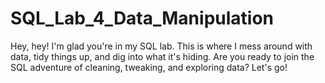 # SQL_Lab_4_Data_Manipulation
Hey, hey! I'm glad you're in my SQL lab. This is where I mess around with data, tidy things up, and dig into what it's hiding. Are you ready to join the SQL adventure of cleaning, tweaking, and exploring data? Let's go!
